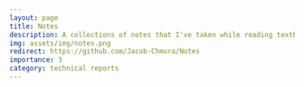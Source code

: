 ```yaml
---
layout: page
title: Notes 
description: A collections of notes that I've taken while reading textbooks and research papers in machine learning, cuda programming, distributed systems, and computer architecture.
img: assets/img/notes.png
redirect: https://github.com/Jacob-Chmura/Notes
importance: 3
category: technical reports
---
```

